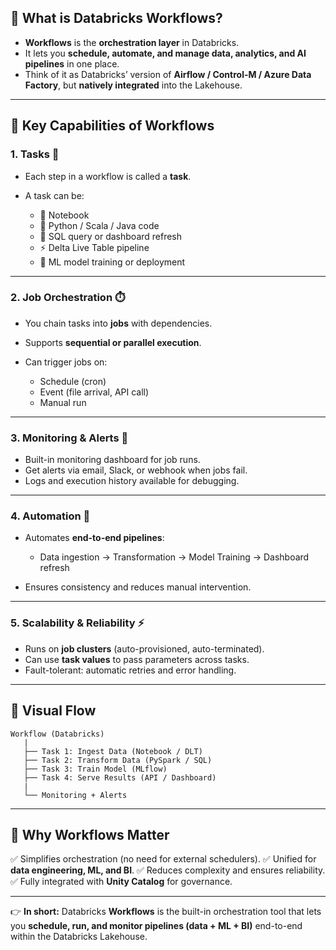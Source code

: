 ## 🔹 What is Databricks Workflows?

* **Workflows** is the **orchestration layer** in Databricks.
* It lets you **schedule, automate, and manage data, analytics, and AI pipelines** in one place.
* Think of it as Databricks’ version of **Airflow / Control-M / Azure Data Factory**, but **natively integrated** into the Lakehouse.

---

## 🔹 Key Capabilities of Workflows

### 1. **Tasks** 🧩

* Each step in a workflow is called a **task**.
* A task can be:

  * 📝 Notebook
  * 🐍 Python / Scala / Java code
  * 📑 SQL query or dashboard refresh
  * ⚡ Delta Live Table pipeline
  * 🤖 ML model training or deployment

---

### 2. **Job Orchestration** ⏱️

* You chain tasks into **jobs** with dependencies.
* Supports **sequential or parallel execution**.
* Can trigger jobs on:

  * Schedule (cron)
  * Event (file arrival, API call)
  * Manual run

---

### 3. **Monitoring & Alerts** 🔔

* Built-in monitoring dashboard for job runs.
* Get alerts via email, Slack, or webhook when jobs fail.
* Logs and execution history available for debugging.

---

### 4. **Automation** 🤖

* Automates **end-to-end pipelines**:

  * Data ingestion → Transformation → Model Training → Dashboard refresh
* Ensures consistency and reduces manual intervention.

---

### 5. **Scalability & Reliability** ⚡

* Runs on **job clusters** (auto-provisioned, auto-terminated).
* Can use **task values** to pass parameters across tasks.
* Fault-tolerant: automatic retries and error handling.

---

## 🔹 Visual Flow

```
Workflow (Databricks)
   |
   ├── Task 1: Ingest Data (Notebook / DLT)
   ├── Task 2: Transform Data (PySpark / SQL)
   ├── Task 3: Train Model (MLflow)
   ├── Task 4: Serve Results (API / Dashboard)
   |
   └── Monitoring + Alerts
```

---

## 🔹 Why Workflows Matter

✅ Simplifies orchestration (no need for external schedulers).
✅ Unified for **data engineering, ML, and BI**.
✅ Reduces complexity and ensures reliability.
✅ Fully integrated with **Unity Catalog** for governance.

---

👉 **In short:**
Databricks **Workflows** is the built-in orchestration tool that lets you **schedule, run, and monitor pipelines (data + ML + BI)** end-to-end within the Databricks Lakehouse.
